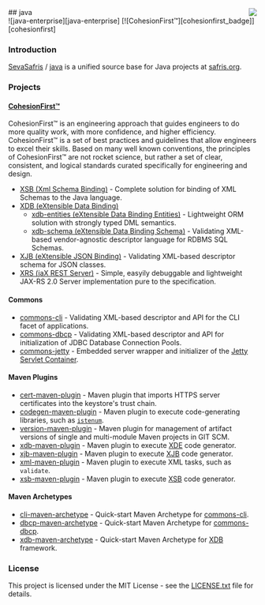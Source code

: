<img src="http://safris.org/logo.png" align="right"/>
## java<br>![java-enterprise][java-enterprise] [![CohesionFirst™][cohesionfirst_badge]][cohesionfirst]

### Introduction

[SevaSafris][SevaSafris] / [java][java] is a unified source base for Java projects at [safris.org][safris.org].

### Projects

#### [CohesionFirst™][cohesionfirst]

CohesionFirst™ is an engineering approach that guides engineers to do more quality work, with more confidence, and higher efficiency. CohesionFirst™ is a set of best practices and guidelines that allow engineers to excel their skills. Based on many well known conventions, the principles of CohesionFirst™ are not rocket science, but rather a set of clear, consistent, and logical standards curated specifically for engineering and design.

* [XSB (Xml Schema Binding)][xsb] - Complete solution for binding of XML Schemas to the Java language.
* [XDB (eXtensible Data Binding)][xdb]
  * [xdb-entities (eXtensible Data Binding Entities)][xdb-entities] - Lightweight ORM solution with strongly typed DML semantics.
  * [xdb-schema (eXtensible Data Binding Schema)][xdb-schema] - Validating XML-based vendor-agnostic descriptor language for RDBMS SQL Schemas.
* [XJB (eXtensible JSON Binding)][xjb] - Validating XML-based descriptor schema for JSON classes.
* [XRS (jaX REST Server)][xrs] - Simple, easyily debuggable and lightweight JAX-RS 2.0 Server implementation pure to the specification.

#### **Commons**

* [commons-cli][commons-cli] - Validating XML-based descriptor and API for the CLI facet of applications.
* [commons-dbcp][commons-dbcp] - Validating XML-based descriptor and API for initialization of JDBC Database Connection Pools.
* [commons-jetty][commons-jetty] - Embedded server wrapper and initializer of the [Jetty Servlet Container][jetty].

#### **Maven Plugins**

* [cert-maven-plugin][cert-maven-plugin] - Maven plugin that imports HTTPS server certificates into the keystore's trust chain.
* [codegen-maven-plugin][codegen-maven-plugin] - Maven plugin to execute code-generating libraries, such as [`istenum`][ISTEnumGenerator.java].
* [version-maven-plugin][version-maven-plugin] - Maven plugin for management of artifact versions of single and multi-module Maven projects in GIT SCM.
* [xdb-maven-plugin][xdb-maven-plugin] - Maven plugin to execute [XDE][xdb] code generator.
* [xjb-maven-plugin][xjb-maven-plugin] - Maven plugin to execute [XJB][xjb] code generator.
* [xml-maven-plugin][xml-maven-plugin] - Maven plugin to execute XML tasks, such as `validate`.
* [xsb-maven-plugin][xsb-maven-plugin] - Maven plugin to execute [XSB][xsb] code generator.

#### **Maven Archetypes**

* [cli-maven-archetype][cli-maven-archetype] - Quick-start Maven Archetype for [commons-cli][commons-cli].
* [dbcp-maven-archetype][dbcp-maven-archetype] - Quick-start Maven Archetype for [commons-dbcp][commons-dbcp].
* [xdb-maven-archetype][xdb-maven-archetype] - Quick-start Maven Archetype for [XDB][xdb] framework.

### License

This project is licensed under the MIT License - see the [LICENSE.txt](LICENSE.txt) file for details.

[cert-maven-plugin]: https://github.com/SevaSafris/cert-maven-plugin
[cli-maven-archetype]: https://github.com/SevaSafris/cli-maven-archetype
[codegen-maven-plugin]: https://github.com/SevaSafris/codegen-maven-plugin
[cohesionfirst]: https://www.cohesionfirst.com/
[cohesionfirst_badge]: https://img.shields.io/badge/CohesionFirst%E2%84%A2--blue.svg
[commons-cli]: https://github.com/SevaSafris/commons-cli
[commons-dbcp]: https://github.com/SevaSafris/commons-dbcp
[commons-jetty]: https://github.com/SevaSafris/commons-jetty
[dbcp-maven-archetype]: https://github.com/SevaSafris/dbcp-maven-archetype
[ISTEnumGenerator.java]: https://github.com/SevaSafris/java/blob/master/commons/search/src/main/java/org/safris/commons/search/ISTEnumGenerator.java
[java]: https://github.com/SevaSafris/java
[jetty]: http://www.eclipse.org/jetty/
[safris.org]: https://www.safris.org/
[SevaSafris]: https://github.com/SevaSafris
[version-maven-plugin]: https://github.com/SevaSafris/version-maven-plugin
[xdb-entities]: https://github.com/SevaSafris/xdb/blob/master/entities
[xdb-maven-archetype]: https://github.com/SevaSafris/xdb-maven-archetype
[xdb-maven-plugin]: https://github.com/SevaSafris/xdb-maven-plugin
[xdb-schema]: https://github.com/SevaSafris/xdb/blob/master/schema
[xdb]: https://github.com/SevaSafris/xdb
[xjb-maven-plugin]: https://github.com/SevaSafris/xjb-maven-plugin
[xjb]: https://github.com/SevaSafris/xjb
[xml-maven-plugin]: https://github.com/SevaSafris/xml-maven-plugin
[xrs]: https://github.com/SevaSafris/xrs
[xsb-maven-plugin]: https://github.com/SevaSafris/xsb-maven-plugin
[xsb]: https://github.com/SevaSafris/xsb
[java-enterprise]: https://img.shields.io/badge/java-enterprise-blue.svg